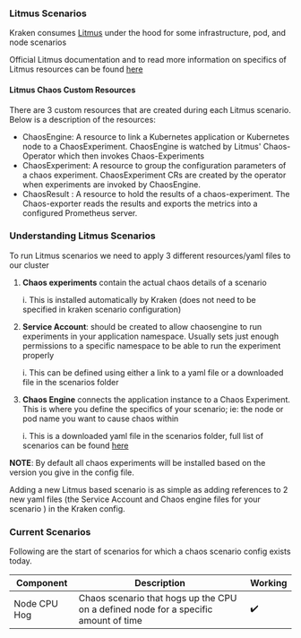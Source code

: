 ### Litmus Scenarios
Kraken consumes [Litmus](https://github.com/litmuschaos/litmus) under the hood for some infrastructure, pod, and node scenarios
 
Official Litmus documentation and to read more information on specifics of Litmus resources can be found [here](https://docs.litmuschaos.io/docs/next/getstarted/)


#### Litmus Chaos Custom Resources
There are 3 custom resources that are created during each Litmus scenario. Below is a description of the resources:
* ChaosEngine: A resource to link a Kubernetes application or Kubernetes node to a ChaosExperiment. ChaosEngine is watched by Litmus' Chaos-Operator which then invokes Chaos-Experiments
* ChaosExperiment: A resource to group the configuration parameters of a chaos experiment. ChaosExperiment CRs are created by the operator when experiments are invoked by ChaosEngine.
* ChaosResult : A resource to hold the results of a chaos-experiment. The Chaos-exporter reads the results and exports the metrics into a configured Prometheus server.

### Understanding Litmus Scenarios  

To run Litmus scenarios we need to apply 3 different resources/yaml files to our cluster
1. **Chaos experiments** contain the actual chaos details of a scenario

    i. This is installed automatically by Kraken (does not need to be specified in kraken scenario configuration)
    
2. **Service Account**: should be created to allow chaosengine to run experiments in your application namespace. Usually sets just enough permissions to a specific namespace to be able to run the experiment properly 

    i. This can be defined using either a link to a yaml file or a downloaded file in the scenarios folder
    
3. **Chaos Engine** connects the application instance to a Chaos Experiment. This is where you define the specifics of your scenario; ie: the node or pod name you want to cause chaos within 

    i. This is a downloaded yaml file in the scenarios folder, full list of scenarios can be found [here](https://hub.litmuschaos.io/)

**NOTE**: By default all chaos experiments will be installed based on the version you give in the config file. 

Adding a new Litmus based scenario is as simple as adding references to 2 new yaml files (the Service Account and Chaos engine files for your scenario ) in the Kraken config.

### Current Scenarios

Following are the start of scenarios for which a chaos scenario config exists today. 

Component                | Description                                                                                        | Working
------------------------ | ---------------------------------------------------------------------------------------------------| ------------------------- |
Node CPU Hog             | Chaos scenario that hogs up the CPU on a defined node for a specific amount of time                | :heavy_check_mark:        |



